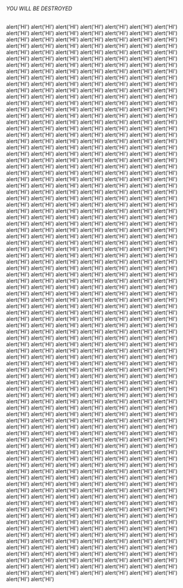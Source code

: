 <h6>YOU WILL BE DESTROYED</h6>
alert('HI')
alert('HI')
alert('HI')
alert('HI')
alert('HI')
alert('HI')
alert('HI')
alert('HI')
alert('HI')
alert('HI')
alert('HI')
alert('HI')
alert('HI')
alert('HI')
alert('HI')
alert('HI')
alert('HI')
alert('HI')
alert('HI')
alert('HI')
alert('HI')
alert('HI')
alert('HI')
alert('HI')
alert('HI')
alert('HI')
alert('HI')
alert('HI')
alert('HI')
alert('HI')
alert('HI')
alert('HI')
alert('HI')
alert('HI')
alert('HI')
alert('HI')
alert('HI')
alert('HI')
alert('HI')
alert('HI')
alert('HI')
alert('HI')
alert('HI')
alert('HI')
alert('HI')
alert('HI')
alert('HI')
alert('HI')
alert('HI')
alert('HI')
alert('HI')
alert('HI')
alert('HI')
alert('HI')
alert('HI')
alert('HI')
alert('HI')
alert('HI')
alert('HI')
alert('HI')
alert('HI')
alert('HI')
alert('HI')
alert('HI')
alert('HI')
alert('HI')
alert('HI')
alert('HI')
alert('HI')
alert('HI')
alert('HI')
alert('HI')
alert('HI')
alert('HI')
alert('HI')
alert('HI')
alert('HI')
alert('HI')
alert('HI')
alert('HI')
alert('HI')
alert('HI')
alert('HI')
alert('HI')
alert('HI')
alert('HI')
alert('HI')
alert('HI')
alert('HI')
alert('HI')
alert('HI')
alert('HI')
alert('HI')
alert('HI')
alert('HI')
alert('HI')
alert('HI')
alert('HI')
alert('HI')
alert('HI')
alert('HI')
alert('HI')
alert('HI')
alert('HI')
alert('HI')
alert('HI')
alert('HI')
alert('HI')
alert('HI')
alert('HI')
alert('HI')
alert('HI')
alert('HI')
alert('HI')
alert('HI')
alert('HI')
alert('HI')
alert('HI')
alert('HI')
alert('HI')
alert('HI')
alert('HI')
alert('HI')
alert('HI')
alert('HI')
alert('HI')
alert('HI')
alert('HI')
alert('HI')
alert('HI')
alert('HI')
alert('HI')
alert('HI')
alert('HI')
alert('HI')
alert('HI')
alert('HI')
alert('HI')
alert('HI')
alert('HI')
alert('HI')
alert('HI')
alert('HI')
alert('HI')
alert('HI')
alert('HI')
alert('HI')
alert('HI')
alert('HI')
alert('HI')
alert('HI')
alert('HI')
alert('HI')
alert('HI')
alert('HI')
alert('HI')
alert('HI')
alert('HI')
alert('HI')
alert('HI')
alert('HI')
alert('HI')
alert('HI')
alert('HI')
alert('HI')
alert('HI')
alert('HI')
alert('HI')
alert('HI')
alert('HI')
alert('HI')
alert('HI')
alert('HI')
alert('HI')
alert('HI')
alert('HI')
alert('HI')
alert('HI')
alert('HI')
alert('HI')
alert('HI')
alert('HI')
alert('HI')
alert('HI')
alert('HI')
alert('HI')
alert('HI')
alert('HI')
alert('HI')
alert('HI')
alert('HI')
alert('HI')
alert('HI')
alert('HI')
alert('HI')
alert('HI')
alert('HI')
alert('HI')
alert('HI')
alert('HI')
alert('HI')
alert('HI')
alert('HI')
alert('HI')
alert('HI')
alert('HI')
alert('HI')
alert('HI')
alert('HI')
alert('HI')
alert('HI')
alert('HI')
alert('HI')
alert('HI')
alert('HI')
alert('HI')
alert('HI')
alert('HI')
alert('HI')
alert('HI')
alert('HI')
alert('HI')
alert('HI')
alert('HI')
alert('HI')
alert('HI')
alert('HI')
alert('HI')
alert('HI')
alert('HI')
alert('HI')
alert('HI')
alert('HI')
alert('HI')
alert('HI')
alert('HI')
alert('HI')
alert('HI')
alert('HI')
alert('HI')
alert('HI')
alert('HI')
alert('HI')
alert('HI')
alert('HI')
alert('HI')
alert('HI')
alert('HI')
alert('HI')
alert('HI')
alert('HI')
alert('HI')
alert('HI')
alert('HI')
alert('HI')
alert('HI')
alert('HI')
alert('HI')
alert('HI')
alert('HI')
alert('HI')
alert('HI')
alert('HI')
alert('HI')
alert('HI')
alert('HI')
alert('HI')
alert('HI')
alert('HI')
alert('HI')
alert('HI')
alert('HI')
alert('HI')
alert('HI')
alert('HI')
alert('HI')
alert('HI')
alert('HI')
alert('HI')
alert('HI')
alert('HI')
alert('HI')
alert('HI')
alert('HI')
alert('HI')
alert('HI')
alert('HI')
alert('HI')
alert('HI')
alert('HI')
alert('HI')
alert('HI')
alert('HI')
alert('HI')
alert('HI')
alert('HI')
alert('HI')
alert('HI')
alert('HI')
alert('HI')
alert('HI')
alert('HI')
alert('HI')
alert('HI')
alert('HI')
alert('HI')
alert('HI')
alert('HI')
alert('HI')
alert('HI')
alert('HI')
alert('HI')
alert('HI')
alert('HI')
alert('HI')
alert('HI')
alert('HI')
alert('HI')
alert('HI')
alert('HI')
alert('HI')
alert('HI')
alert('HI')
alert('HI')
alert('HI')
alert('HI')
alert('HI')
alert('HI')
alert('HI')
alert('HI')
alert('HI')
alert('HI')
alert('HI')
alert('HI')
alert('HI')
alert('HI')
alert('HI')
alert('HI')
alert('HI')
alert('HI')
alert('HI')
alert('HI')
alert('HI')
alert('HI')
alert('HI')
alert('HI')
alert('HI')
alert('HI')
alert('HI')
alert('HI')
alert('HI')
alert('HI')
alert('HI')
alert('HI')
alert('HI')
alert('HI')
alert('HI')
alert('HI')
alert('HI')
alert('HI')
alert('HI')
alert('HI')
alert('HI')
alert('HI')
alert('HI')
alert('HI')
alert('HI')
alert('HI')
alert('HI')
alert('HI')
alert('HI')
alert('HI')
alert('HI')
alert('HI')
alert('HI')
alert('HI')
alert('HI')
alert('HI')
alert('HI')
alert('HI')
alert('HI')
alert('HI')
alert('HI')
alert('HI')
alert('HI')
alert('HI')
alert('HI')
alert('HI')
alert('HI')
alert('HI')
alert('HI')
alert('HI')
alert('HI')
alert('HI')
alert('HI')
alert('HI')
alert('HI')
alert('HI')
alert('HI')
alert('HI')
alert('HI')
alert('HI')
alert('HI')
alert('HI')
alert('HI')
alert('HI')
alert('HI')
alert('HI')
alert('HI')
alert('HI')
alert('HI')
alert('HI')
alert('HI')
alert('HI')
alert('HI')
alert('HI')
alert('HI')
alert('HI')
alert('HI')
alert('HI')
alert('HI')
alert('HI')
alert('HI')
alert('HI')
alert('HI')
alert('HI')
alert('HI')
alert('HI')
alert('HI')
alert('HI')
alert('HI')
alert('HI')
alert('HI')
alert('HI')
alert('HI')
alert('HI')
alert('HI')
alert('HI')
alert('HI')
alert('HI')
alert('HI')
alert('HI')
alert('HI')
alert('HI')
alert('HI')
alert('HI')
alert('HI')
alert('HI')
alert('HI')
alert('HI')
alert('HI')
alert('HI')
alert('HI')
alert('HI')
alert('HI')
alert('HI')
alert('HI')
alert('HI')
alert('HI')
alert('HI')
alert('HI')
alert('HI')
alert('HI')
alert('HI')
alert('HI')
alert('HI')
alert('HI')
alert('HI')
alert('HI')
alert('HI')
alert('HI')
alert('HI')
alert('HI')
alert('HI')
alert('HI')
alert('HI')
alert('HI')
alert('HI')
alert('HI')
alert('HI')
alert('HI')
alert('HI')
alert('HI')
alert('HI')
alert('HI')
alert('HI')
alert('HI')
alert('HI')
alert('HI')
alert('HI')
alert('HI')
alert('HI')
alert('HI')
alert('HI')
alert('HI')
alert('HI')
alert('HI')
alert('HI')
alert('HI')
alert('HI')
alert('HI')
alert('HI')
alert('HI')
alert('HI')
alert('HI')
alert('HI')
alert('HI')
alert('HI')
alert('HI')
alert('HI')
alert('HI')
alert('HI')
alert('HI')
alert('HI')
alert('HI')
alert('HI')
alert('HI')
alert('HI')
alert('HI')
alert('HI')
alert('HI')
alert('HI')
alert('HI')
alert('HI')
alert('HI')
alert('HI')
alert('HI')
alert('HI')
alert('HI')
alert('HI')
alert('HI')
alert('HI')
alert('HI')
alert('HI')
alert('HI')
alert('HI')
alert('HI')
alert('HI')
alert('HI')
alert('HI')
alert('HI')
alert('HI')
alert('HI')
alert('HI')
alert('HI')
alert('HI')
alert('HI')
alert('HI')
alert('HI')
alert('HI')
alert('HI')
alert('HI')
alert('HI')
alert('HI')
alert('HI')
alert('HI')
alert('HI')
alert('HI')
alert('HI')
alert('HI')
alert('HI')
alert('HI')
alert('HI')
alert('HI')
alert('HI')
alert('HI')
alert('HI')
alert('HI')
alert('HI')
alert('HI')
alert('HI')
alert('HI')
alert('HI')
alert('HI')
alert('HI')
alert('HI')
alert('HI')
alert('HI')
alert('HI')
alert('HI')
alert('HI')
alert('HI')
alert('HI')
alert('HI')
alert('HI')
alert('HI')
alert('HI')
alert('HI')
alert('HI')
alert('HI')
alert('HI')
alert('HI')
alert('HI')
alert('HI')
alert('HI')
alert('HI')
alert('HI')
alert('HI')
alert('HI')
alert('HI')
alert('HI')
alert('HI')
alert('HI')
alert('HI')
alert('HI')
alert('HI')
alert('HI')
alert('HI')
alert('HI')
alert('HI')
alert('HI')



